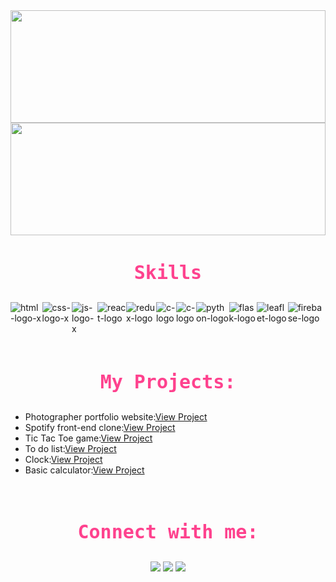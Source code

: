 <img width="100%" height="180em" src="https://github-readme-stats.vercel.app/api?username=KishorBalgi&show_icons=true&hide_border=true&&count_private=true&include_all_commits=true&theme=radical" />
</br>

<img width="100%" height="180em" src="https://github-readme-streak-stats.herokuapp.com?user=KishorBalgi&theme=radical&hide_border=true&date_format=M%20j%5B%2C%20Y%5D&dates=DDDDDD)" />
</br>
<h3 align="center" style="color: #fe428e;font-size: 30px;font-family: monospace;">Skills</h3>
<div style="display:flex;">
    <div><img src="https://i.ibb.co/283SnWs/html-logo-x.png" alt="html-logo-x" border="0"></div>
    <div><img src="https://i.ibb.co/xs3PD15/css-logo-x.png" alt="css-logo-x" border="0"></div>
    <div><img src="https://i.ibb.co/sy9CDxk/js-logo-x.png" alt="js-logo-x" border="0"></div>
    <div><img src="https://i.ibb.co/fCgY73q/react-logo.png" alt="react-logo" border="0"></div>
    <div><img src="https://i.ibb.co/0cWvrry/redux-logo.png" alt="redux-logo" border="0"></div>
    <div><img src=""/><img src="https://i.ibb.co/K5x0zpd/c-logo.png" alt="c-logo" border="0"></div>
    <div><img src=""/><img src="https://i.ibb.co/K5x0zpd/c-logo.png" alt="c-logo" border="0"></div>
    <div><img src="https://i.ibb.co/MRx2XtH/python-logo.png" alt="python-logo" border="0"></div>
    <div><img src=""/><img src="https://i.ibb.co/z6r9G2b/flask-logo.png" alt="flask-logo" border="0"></div>
    <div><img src=""/><img src="https://i.ibb.co/nzZxjP6/leaflet-logo.png" alt="leaflet-logo" border="0"></div>
    <div><img src=""/><img src="https://i.ibb.co/wK6D1Y8/firebase-logo.png" alt="firebase-logo" border="0"></div>

</div>
</br>

<h3 align="center" style="color: #fe428e;font-size: 30px;font-family: monospace;">My Projects:</h3>

- Photographer portfolio website:[View Project](https://debratnaghosh.github.io/debratnaghosh/)
- Spotify front-end clone:[View Project](https://kishorbalgi.github.io/Spotify-Front-End-Clone/)
- Tic Tac Toe game:[View Project](https://kishorbalgi.github.io/JavaScript-Tic-Tac-Toe-Game/)
- To do list:[View Project](https://kishorbalgi.github.io/To-do-list/)
- Clock:[View Project](https://kishorbalgi.github.io/Clock/)
- Basic calculator:[View Project](https://kishorbalgi.github.io/Basic-JavaScript-Calculator/)

</br>
<h3 align="center" style="color: #fe428e;font-size: 30px;font-family: monospace;">Connect with me:</h3>
<p align="center">
<a href="https://twitter.com/KishorBalgi" target="blank"><img src="https://img.icons8.com/fluency/48/000000/twitter.png"/></a>
<a href=" https://www.linkedin.com/in/kishorbalgi/" target="blank"><img src="https://img.icons8.com/color/48/000000/linkedin.png"/></a>
<a href=" https://www.instagram.com/kishor_balgi/" target="blank"><img src="https://img.icons8.com/fluency/48/000000/instagram-new.png"/></a>
</p>
